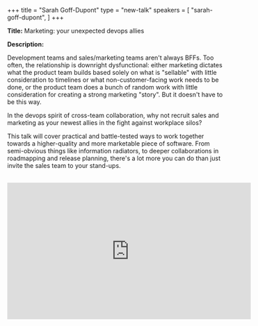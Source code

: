 +++
title = "Sarah Goff-Dupont"
type = "new-talk"
speakers = [
        "sarah-goff-dupont",
]
+++
<div class="span-15  ">
  <div class="span-15  last ">
  <p><strong>Title:</strong>
Marketing: your unexpected devops allies
</p>

<p><strong>Description:</strong></p>

<p>
Development teams and sales/marketing teams aren't always BFFs. Too often, the relationship is downright dysfunctional: either marketing dictates what the product team builds based solely on what is "sellable" with little consideration to timelines or what non-customer-facing work needs to be done, or the product team does a bunch of random work with little consideration for creating a strong marketing "story". But it doesn't have to be this way.
</p>
<p>
In the devops spirit of cross-team collaboration, why not recruit sales and marketing as your newest allies in the fight against workplace silos?
</p>
<p>
This talk will cover practical and battle-tested ways to work together towards a higher-quality and more marketable piece of software. From semi-obvious things like information radiators, to deeper collaborations in roadmapping and release planning, there's a lot more you can do than just invite the sales team to your stand-ups.

</p>

<br>
<iframe width="560" height="315" src="https://www.youtube.com/embed/goom0X3TFX4" frameborder="0" allowfullscreen></iframe>

  </div>
</div>